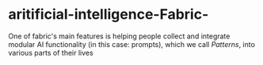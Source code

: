 # aritificial-intelligence-Fabric-
One of fabric's main features is helping people collect and integrate modular AI functionality (in this case: prompts), which we call _Patterns_, into various parts of their lives
